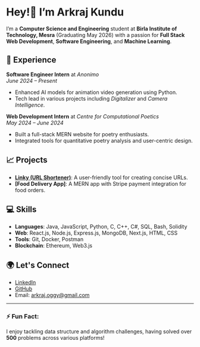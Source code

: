 # Hey!👋 I’m Arkraj Kundu

I’m a **Computer Science and Engineering** student at **Birla Institute of Technology, Mesra** (Graduating May 2026) with a passion for **Full Stack Web Development**, **Software Engineering**, and **Machine Learning**.

## 🚀 Experience
**Software Engineer Intern** at *Anonimo*  
*June 2024 – Present*  
- Enhanced AI models for animation video generation using Python.
- Tech lead in various projects including *Digitalizer* and *Camera Intelligence*.

**Web Development Intern** at *Centre for Computational Poetics*  
*May 2024 – June 2024*  
- Built a full-stack MERN website for poetry enthusiasts.
- Integrated tools for quantitative poetry analysis and user-centric design.

## 📈 Projects
- **[Linky (URL Shortener)](https://linky-wzj5.onrender.com)**: A user-friendly tool for creating concise URLs.
- **[Food Delivery App]**: A MERN app with Stripe payment integration for food orders.

## 💻 Skills
- **Languages**: Java, JavaScript, Python, C, C++, C#, SQL, Bash, Solidity
- **Web**: React.js, Node.js, Express.js, MongoDB, Next.js, HTML, CSS
- **Tools**: Git, Docker, Postman
- **Blockchain**: Ethereum, Web3.js

## 🌍 Let's Connect
- [LinkedIn](https://www.linkedin.com/in/arkrajkundu/)
- [GitHub](https://github.com/arkrajkundu/)
- Email: arkraj.oggy@gmail.com

---

### ⚡ Fun Fact:
I enjoy tackling data structure and algorithm challenges, having solved over **500** problems across various platforms!
